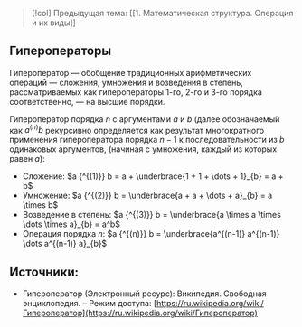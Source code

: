 > [!col] Предыдущая тема: [[1. Математическая структура. Операция и их виды]]
## Гипероператоры
Гипероператор — обобщение традиционных арифметических операций — сложения, умножения и возведения в степень, рассматриваемых как гипероператоры $1$-го, $2$-го и $3$-го порядка соответственно, — на высшие порядки.

Гипероператор порядка $n$ с аргументами $a$ и $b$ (далее обозначаемый как $a^{(n)}b$ рекурсивно определяется как результат многократного применения гипероператора порядка $n − 1$ к последовательности из $b$ одинаковых аргументов, (начиная с умножения, каждый из которых равен $a$):

* Сложение: $a {^{(1)}} b = a + \underbrace{1 + 1 + \dots + 1}_{b} = a + b$
* Умножение: $a {^{(2)}} b = \underbrace{a + a + \dots + a}_{b} = a \times b$
* Возведение в степень: $a {^{(3)}} b = \underbrace{a \times a \times \dots \times a}_{b} = a^b$
* Операция порядка $n$: $a {^{(n)}} b = \underbrace{a^{(n-1)} a^{(n-1)} \dots a^{(n-1)} a}_{b}$

## Источники:
* Гипероператор (Электронный ресурс): Википедия. Свободная энциклопедия. – Режим доступа: [https://ru.wikipedia.org/wiki/Гипероператор](https://ru.wikipedia.org/wiki/Гипероператор)



